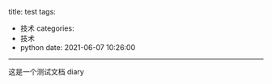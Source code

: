 title: test
tags:
  - 技术
categories:
  - 技术
  - python
date: 2021-06-07 10:26:00
---
这是一个测试文档
diary
